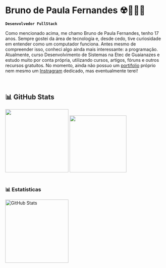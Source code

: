 # Bruno de Paula Fernandes ☢🧑🏽‍🎓

**`Desenvolvedor FullStack`**

Como mencionado acima, me chamo Bruno de Paula Fernandes, tenho 17 anos. Sempre gostei da área de tecnologia e, desde cedo, tive curiosidade em entender como um computador funciona. Antes mesmo de compreender isso, conheci algo ainda mais interessante: a programação. Atualmente, curso Desenvolvimento de Sistemas na Etec de Guaianazes e estudo muito por conta própria, utilizando cursos, artigos, fóruns e outros recursos gratuitos. No momento, ainda não possuo um [portifolio](/) próprio nem mesmo um [Instragram](/) dedicado, mas eventualmente terei!

<br/>

## 📊 GitHub Stats

<div flexDireciton="row", width="100%", justifyContent="space-evenly">
  <img src="https://github-readme-stats.vercel.app/api?username=Bruno-D-Fernandes&show_icons=true&theme=swift" height="200"/>
  <img src="https://github-readme-stats.vercel.app/api/top-langs/?username=Bruno-D-Fernandes&layout=compact&theme=swift" height="180"/>
</div>

<br>


### 📊 Estatísticas

<p>
  <img 
    align="left" 
    alt="GitHub Stats" 
    height="200" 
    style="padding-right: 10px;" 
    src="https://github-readme-stats.vercel.app/api?username=Bruno-D-Fernandes&show_icons=true&theme=tokyonight&include_all_commits=true&locale=pt-br" 
  />
</p>
